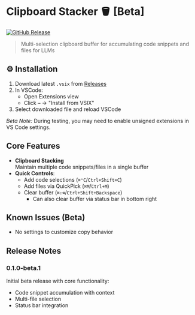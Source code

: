 # Clipboard Stacker 🪣 [Beta]

[![GitHub Release](https://img.shields.io/github/v/release/ryanata/clipboard-stacker?include_prereleases)](https://github.com/ryanata/clipboard-stacker/releases)

> Multi-selection clipboard buffer for accumulating code snippets and files for LLMs

## ⚙️ Installation

1. Download latest `.vsix` from [Releases](https://github.com/ryanata/clipboard-stacker/releases)
2. In VSCode: 
   - Open Extensions view
   - Click `⋯` → "Install from VSIX"
3. Select downloaded file and reload VSCode

*Beta Note:* During testing, you may need to enable unsigned extensions in VS Code settings.

## Core Features

- **Clipboard Stacking**  
  Maintain multiple code snippets/files in a single buffer
- **Quick Controls**:
  - Add code selections (`⌘⌃C`/`Ctrl+Shift+C`)
  - Add files via QuickPick (`⌘M`/`Ctrl+M`)
  - Clear buffer (`⌘⇧⌫`/`Ctrl+Shift+Backspace`)
    - Can also clear buffer via status bar in bottom right

## Known Issues (Beta)

- No settings to customize copy behavior

## Release Notes

### 0.1.0-beta.1
Initial beta release with core functionality:
- Code snippet accumulation with context
- Multi-file selection
- Status bar integration
